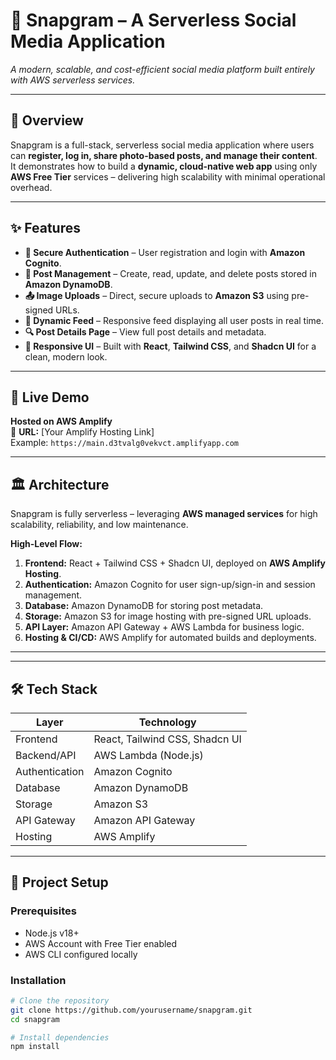 # 📸 Snapgram – A Serverless Social Media Application


*A modern, scalable, and cost-efficient social media platform built entirely with AWS serverless services.*

---

## 🌟 Overview

Snapgram is a full-stack, serverless social media application where users can **register, log in, share photo-based posts, and manage their content**.  
It demonstrates how to build a **dynamic, cloud-native web app** using only **AWS Free Tier** services – delivering high scalability with minimal operational overhead.

---

## ✨ Features

- **🔐 Secure Authentication** – User registration and login with **Amazon Cognito**.
- **📝 Post Management** – Create, read, update, and delete posts stored in **Amazon DynamoDB**.
- **📤 Image Uploads** – Direct, secure uploads to **Amazon S3** using pre-signed URLs.
- **📰 Dynamic Feed** – Responsive feed displaying all user posts in real time.
- **🔍 Post Details Page** – View full post details and metadata.
- **📱 Responsive UI** – Built with **React**, **Tailwind CSS**, and **Shadcn UI** for a clean, modern look.

---

## 🚀 Live Demo

**Hosted on AWS Amplify**  
🔗 **URL:** [Your Amplify Hosting Link]  
Example: `https://main.d3tvalg0vekvct.amplifyapp.com`

---

## 🏛 Architecture

Snapgram is fully serverless – leveraging **AWS managed services** for high scalability, reliability, and low maintenance.

**High-Level Flow:**
1. **Frontend:** React + Tailwind CSS + Shadcn UI, deployed on **AWS Amplify Hosting**.
2. **Authentication:** Amazon Cognito for user sign-up/sign-in and session management.
3. **Database:** Amazon DynamoDB for storing post metadata.
4. **Storage:** Amazon S3 for image hosting with pre-signed URL uploads.
5. **API Layer:** Amazon API Gateway + AWS Lambda for business logic.
6. **Hosting & CI/CD:** AWS Amplify for automated builds and deployments.

---


---

## 🛠 Tech Stack

| Layer            | Technology |
|------------------|------------|
| Frontend         | React, Tailwind CSS, Shadcn UI |
| Backend/API      | AWS Lambda (Node.js) |
| Authentication   | Amazon Cognito |
| Database         | Amazon DynamoDB |
| Storage          | Amazon S3 |
| API Gateway      | Amazon API Gateway |
| Hosting          | AWS Amplify |

---

## 📂 Project Setup

### Prerequisites
- Node.js v18+
- AWS Account with Free Tier enabled
- AWS CLI configured locally

### Installation
```bash
# Clone the repository
git clone https://github.com/yourusername/snapgram.git
cd snapgram

# Install dependencies
npm install